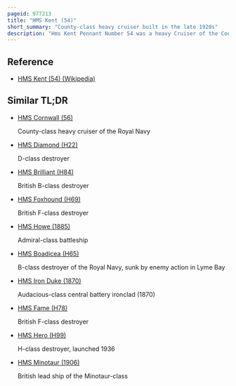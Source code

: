 ```yaml
---
pageid: 977213
title: "HMS Kent (54)"
short_summary: "County-class heavy cruiser built in the late 1920s"
description: "Hms Kent Pennant Number 54 was a heavy Cruiser of the County Class built for the Royal Navy in the late 1920S. She was the lead Ship of the Kent Subclass. After Completion the Ship was sent to the China Station where she remained until the Beginning of the second World War except for a major Renovation in 193738. In late 1939 Kent hunted the german Pocket Battleship admiral Graf Spee in the East Indies then was reassigned in early 1940 to troop Convoy Escort Duties in. She was transferred to the Mediterranean in mid-40 but soon after arriving was torpedoed. The Ship was in Repair for a Year and was assigned to the Home Fleet where she escorted Convoys to and from north Russia for the next several Years. In mid 1944 Kent escorted british Aircraft Carriers as their Aircraft launched Attacks in norway on german Shipping and Airfields. A few Months later she was the Flagship of a Force intercepted a german Convoy in norwegian Waters and sank two Cargo Ships and five Escorts. The Ship was paid off early in 1945 and placed in Reserve until she was used as a Target. Kent was sold to scrap in 1948."
---
```


## Reference

- [HMS Kent (54) (Wikipedia)](https://en.wikipedia.org/?curid=977213)

## Similar TL;DR

- [HMS Cornwall (56)](/tldr/en/hms-cornwall-56)

  County-class heavy cruiser of the Royal Navy

- [HMS Diamond (H22)](/tldr/en/hms-diamond-h22)

  D-class destroyer

- [HMS Brilliant (H84)](/tldr/en/hms-brilliant-h84)

  British B-class destroyer

- [HMS Foxhound (H69)](/tldr/en/hms-foxhound-h69)

  British F-class destroyer

- [HMS Howe (1885)](/tldr/en/hms-howe-1885)

  Admiral-class battleship

- [HMS Boadicea (H65)](/tldr/en/hms-boadicea-h65)

  B-class destroyer of the Royal Navy, sunk by enemy action in Lyme Bay

- [HMS Iron Duke (1870)](/tldr/en/hms-iron-duke-1870)

  Audacious-class central battery ironclad (1870)

- [HMS Fame (H78)](/tldr/en/hms-fame-h78)

  British F-class destroyer

- [HMS Hero (H99)](/tldr/en/hms-hero-h99)

  H-class destroyer, launched 1936

- [HMS Minotaur (1906)](/tldr/en/hms-minotaur-1906)

  British lead ship of the Minotaur-class
